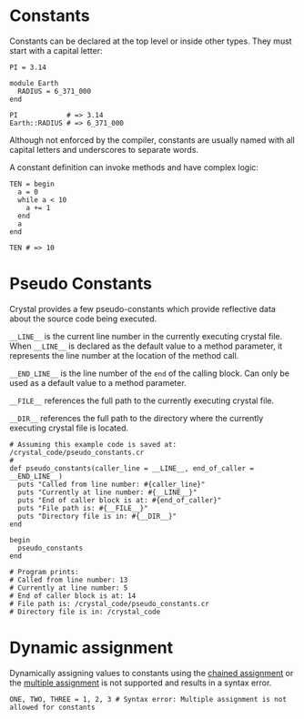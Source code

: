 # Constants

Constants can be declared at the top level or inside other types. They must start with a capital letter:

```crystal
PI = 3.14

module Earth
  RADIUS = 6_371_000
end

PI            # => 3.14
Earth::RADIUS # => 6_371_000
```

Although not enforced by the compiler, constants are usually named with all capital letters and underscores to separate words.

A constant definition can invoke methods and have complex logic:

```crystal
TEN = begin
  a = 0
  while a < 10
    a += 1
  end
  a
end

TEN # => 10
```

# Pseudo Constants

Crystal provides a few pseudo-constants which provide reflective data about the source code being executed.

`__LINE__` is the current line number in the currently executing crystal file. When `__LINE__` is declared as the default value to a method parameter, it represents the line number at the location of the method call.

`__END_LINE__` is the line number of the `end` of the calling block. Can only be used as a default value to a method parameter.

`__FILE__` references the full path to the currently executing crystal file.

`__DIR__` references the full path to the directory where the currently executing crystal file is located.

```crystal
# Assuming this example code is saved at: /crystal_code/pseudo_constants.cr
#
def pseudo_constants(caller_line = __LINE__, end_of_caller = __END_LINE__)
  puts "Called from line number: #{caller_line}"
  puts "Currently at line number: #{__LINE__}"
  puts "End of caller block is at: #{end_of_caller}"
  puts "File path is: #{__FILE__}"
  puts "Directory file is in: #{__DIR__}"
end

begin
  pseudo_constants
end

# Program prints:
# Called from line number: 13
# Currently at line number: 5
# End of caller block is at: 14
# File path is: /crystal_code/pseudo_constants.cr
# Directory file is in: /crystal_code
```

# Dynamic assignment

Dynamically assigning values to constants using the [chained assignment](assignment.md#chained-assignment) or the [multiple assignment](assignment.md#多項賦值) is not supported and results in a syntax error.

```crystal
ONE, TWO, THREE = 1, 2, 3 # Syntax error: Multiple assignment is not allowed for constants
```

